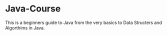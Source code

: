 # Java-Course
This is a beginners guide to Java from the very basics to Data Structers and Algorthims in Java. 
